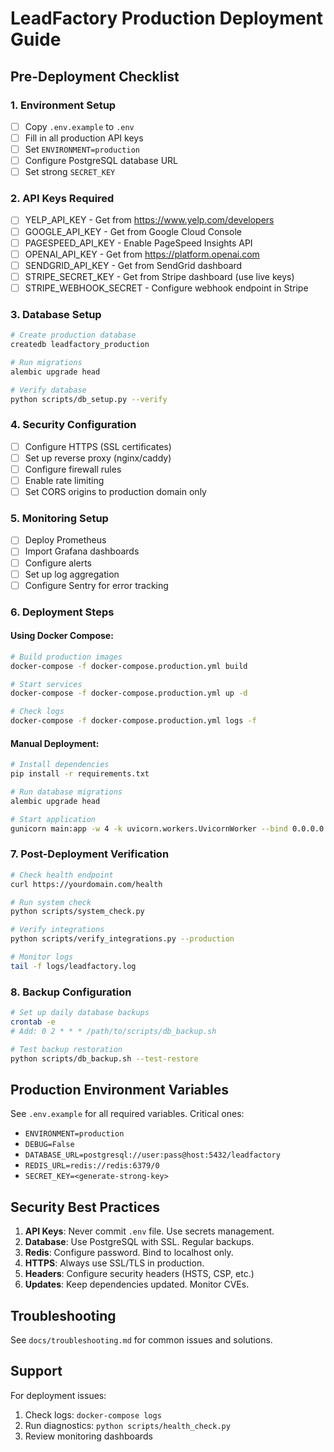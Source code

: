 # LeadFactory Production Deployment Guide

## Pre-Deployment Checklist

### 1. Environment Setup
- [ ] Copy `.env.example` to `.env`
- [ ] Fill in all production API keys
- [ ] Set `ENVIRONMENT=production`
- [ ] Configure PostgreSQL database URL
- [ ] Set strong `SECRET_KEY`

### 2. API Keys Required
- [ ] YELP_API_KEY - Get from https://www.yelp.com/developers
- [ ] GOOGLE_API_KEY - Get from Google Cloud Console
- [ ] PAGESPEED_API_KEY - Enable PageSpeed Insights API
- [ ] OPENAI_API_KEY - Get from https://platform.openai.com
- [ ] SENDGRID_API_KEY - Get from SendGrid dashboard
- [ ] STRIPE_SECRET_KEY - Get from Stripe dashboard (use live keys)
- [ ] STRIPE_WEBHOOK_SECRET - Configure webhook endpoint in Stripe

### 3. Database Setup
```bash
# Create production database
createdb leadfactory_production

# Run migrations
alembic upgrade head

# Verify database
python scripts/db_setup.py --verify
```

### 4. Security Configuration
- [ ] Configure HTTPS (SSL certificates)
- [ ] Set up reverse proxy (nginx/caddy)
- [ ] Configure firewall rules
- [ ] Enable rate limiting
- [ ] Set CORS origins to production domain only

### 5. Monitoring Setup
- [ ] Deploy Prometheus
- [ ] Import Grafana dashboards
- [ ] Configure alerts
- [ ] Set up log aggregation
- [ ] Configure Sentry for error tracking

### 6. Deployment Steps

#### Using Docker Compose:
```bash
# Build production images
docker-compose -f docker-compose.production.yml build

# Start services
docker-compose -f docker-compose.production.yml up -d

# Check logs
docker-compose -f docker-compose.production.yml logs -f
```

#### Manual Deployment:
```bash
# Install dependencies
pip install -r requirements.txt

# Run database migrations
alembic upgrade head

# Start application
gunicorn main:app -w 4 -k uvicorn.workers.UvicornWorker --bind 0.0.0.0:8000
```

### 7. Post-Deployment Verification
```bash
# Check health endpoint
curl https://yourdomain.com/health

# Run system check
python scripts/system_check.py

# Verify integrations
python scripts/verify_integrations.py --production

# Monitor logs
tail -f logs/leadfactory.log
```

### 8. Backup Configuration
```bash
# Set up daily database backups
crontab -e
# Add: 0 2 * * * /path/to/scripts/db_backup.sh

# Test backup restoration
python scripts/db_backup.sh --test-restore
```

## Production Environment Variables

See `.env.example` for all required variables. Critical ones:

- `ENVIRONMENT=production`
- `DEBUG=False`
- `DATABASE_URL=postgresql://user:pass@host:5432/leadfactory`
- `REDIS_URL=redis://redis:6379/0`
- `SECRET_KEY=<generate-strong-key>`

## Security Best Practices

1. **API Keys**: Never commit `.env` file. Use secrets management.
2. **Database**: Use PostgreSQL with SSL. Regular backups.
3. **Redis**: Configure password. Bind to localhost only.
4. **HTTPS**: Always use SSL/TLS in production.
5. **Headers**: Configure security headers (HSTS, CSP, etc.)
6. **Updates**: Keep dependencies updated. Monitor CVEs.

## Troubleshooting

See `docs/troubleshooting.md` for common issues and solutions.

## Support

For deployment issues:
1. Check logs: `docker-compose logs`
2. Run diagnostics: `python scripts/health_check.py`
3. Review monitoring dashboards

